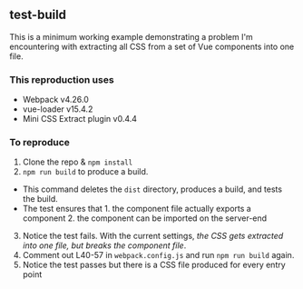 ## test-build

This is a minimum working example demonstrating a problem I'm encountering with extracting all CSS from a set of Vue components into one file.

### This reproduction uses
- Webpack v4.26.0
- vue-loader v15.4.2
- Mini CSS Extract plugin v0.4.4


### To reproduce
1. Clone the repo & `npm install`
2. `npm run build` to produce a build.
  - This command deletes the `dist` directory, produces a build, and tests the build.
  - The test ensures that
  		1. the component file actually exports a component
  		2. the component can be imported on the server-end
3. Notice the test fails. With the current settings, *the CSS gets extracted into one file, but breaks the component file*.
4. Comment out L40-57 in `webpack.config.js` and run `npm run build` again.
5. Notice the test passes but there is a CSS file produced for every entry point
